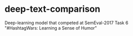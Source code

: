 # deep-text-comparison
Deep-learning model that competed at SemEval-2017 Task 6 "#HashtagWars: Learning a Sense of Humor"
